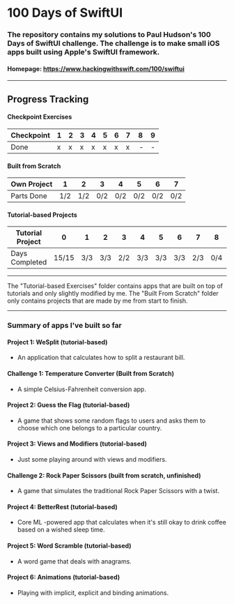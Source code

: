 # 100 Days of SwiftUI

### The repository contains my solutions to Paul Hudson's 100 Days of SwiftUI challenge. The challenge is to make small iOS apps built using Apple's SwiftUI framework.
#### Homepage: https://www.hackingwithswift.com/100/swiftui
---


## Progress Tracking

#### Checkpoint Exercises
| Checkpoint | 1 | 2 | 3 | 4 | 5 | 6 | 7 | 8 | 9 |
|------------|---|---|---|---|---|---|---|---|---|
| Done       | x | x | x | x | x | x | x | - | - |

#### Built from Scratch
| Own Project | 1   | 2   | 3   | 4   | 5   | 6   | 7   |
|-------------|-----|-----|-----|-----|-----|-----|-----|
| Parts Done  | 1/2 | 1/2 | 0/2 | 0/2 | 0/2 | 0/2 | 0/2 |

#### Tutorial-based Projects
| Tutorial Project | 0     | 1   | 2   | 3   | 4   | 5   | 6   | 7   | 8   | 9   | 10  | 11  | 12  | 13  | 14  | 15  | 16  | 17  | 18  | 19  |
|------------------|-------|-----|-----|-----|-----|-----|-----|-----|-----|-----|-----|-----|-----|-----|-----|-----|-----|-----|-----|-----|
| Days Completed   | 15/15 | 3/3 | 3/3 | 2/2 | 3/3 | 3/3 | 3/3 | 2/3 | 0/4 | 0/9 | 0/4 | 0/4 | 0/3 | 0/6 | 0/6 | 0/3 | 0/7 | 0/6 | 0/3 | 0/4 |
---

The "Tutorial-based Exercises" folder contains apps that are built on top of tutorials and only slightly modified by me. The "Built From Scratch" folder only contains projects that are made by me from start to finish.

---

### Summary of apps I've built so far

#### Project 1: WeSplit (tutorial-based)
- An application that calculates how to split a restaurant bill.

#### Challenge 1: Temperature Converter (Built from Scratch)
- A simple Celsius-Fahrenheit conversion app.

#### Project 2: Guess the Flag (tutorial-based)
- A game that shows some random flags to users and asks them to choose which one belongs to a particular country.

#### Project 3: Views and Modifiers (tutorial-based)
- Just some playing around with views and modifiers.

#### Challenge 2: Rock Paper Scissors (built from scratch, unfinished)
- A game that simulates the traditional Rock Paper Scissors with a twist.

#### Project 4: BetterRest (tutorial-based)
- Core ML -powered app that calculates when it's still okay to drink coffee based on a wished sleep time.

#### Project 5: Word Scramble (tutorial-based)
- A word game that deals with anagrams.

#### Project 6: Animations (tutorial-based)
- Playing with implicit, explicit and binding animations.

